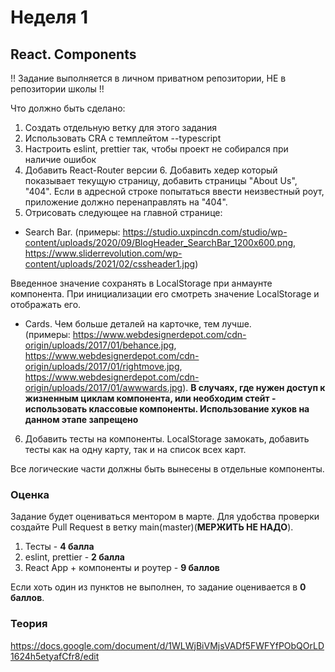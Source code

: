 # Неделя 1

## React. Components

!! Задание выполняется в личном приватном репозитории, НЕ в репозитории школы !!

Что должно быть сделано:

1) Создать отдельную ветку для этого задания
2) Использовать CRA с темплейтом --typescript
3) Настроить eslint, prettier так, чтобы проект не собирался при наличие ошибок
4) Добавить React-Router версии 6. Добавить хедер который показывает текущую страницу, добавить страницы "About Us", "404". Если в адресной строке попытаться ввести неизвестный роут, приложение должно перенаправлять на "404".
5) Отрисовать следующее на главной странице:
  - Search Bar. 
  (примеры: https://studio.uxpincdn.com/studio/wp-content/uploads/2020/09/BlogHeader_SearchBar_1200x600.png, https://www.sliderrevolution.com/wp-content/uploads/2021/02/cssheader1.jpg)

  Введенное значение сохранять в LocalStorage при анмаунте компонента. При инициализации его смотреть значение LocalStorage и отображать его.

  - Cards. Чем больше деталей на карточке, тем лучше.  
  (примеры: https://www.webdesignerdepot.com/cdn-origin/uploads/2017/01/behance.jpg, https://www.webdesignerdepot.com/cdn-origin/uploads/2017/01/rightmove.jpg, https://www.webdesignerdepot.com/cdn-origin/uploads/2017/01/awwwards.jpg).
  **В случаях, где нужен доступ к жизненным циклам компонента, или необходим стейт - использовать классовые компоненты. Использование хуков на данном этапе запрещено**
6) Добавить тесты на компоненты. LocalStorage замокать, добавить тесты как на одну карту, так и на список всех карт.
  
Все логические части должны быть вынесены в отдельные компоненты.

### Оценка

Задание будет оцениваться ментором в марте. Для удобства проверки создайте Pull Request в ветку main(master)(**МЕРЖИТЬ НЕ НАДО**).

1) Тесты - **4 балла**
2) eslint, prettier - **2 балла**
3) React App + компоненты и роутер - **9 баллов**

Если хоть один из пунктов не выполнен, то задание оценивается в **0 баллов**.

### Теория
https://docs.google.com/document/d/1WLWjBiVMjsVADf5FWFYfPObQOrLD1624h5etyafCfr8/edit
